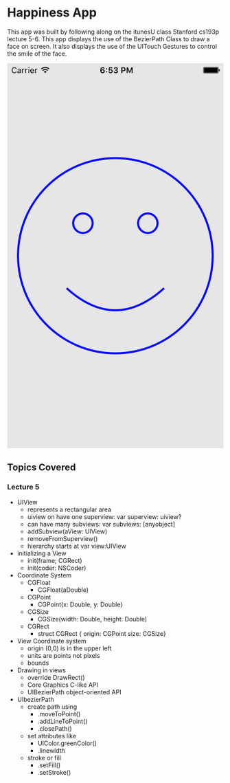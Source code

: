# Happiness App 
This app was built by following along on the itunesU class Stanford cs193p lecture 5-6. This app displays the use of the BezierPath Class to draw a face on screen.  It also displays the use of the UITouch Gestures to control the smile of the face.

![iphone5 Screenshot](https://github.com/ajrosario08/Happiness/blob/master/Happiness/iphone5.png)

## Topics Covered

### Lecture 5
- UIView 
	- represents a rectangular area
	- uiview on have one superview: var superview: uiview?
	- can have many subviews: var subviews: [anyobject]
	- addSubview(aView: UIView)
	- removeFromSuperview()
	- hierarchy starts at var view:UIView
- initializing a View 
	- init(frame; CGRect)
	- init(coder: NSCoder)
- Coordinate System 
	- CGFloat 
		- CGFloat(aDouble)
	- CGPoint
		- CGPoint(x: Double, y: Double)
	- CGSize
		- CGSize(width: Double, height: Double)
	- CGRect
		- struct CGRect { origin: CGPoint size: CGSize}
- View Coordinate system 
	- origin (0,0) is in the upper left
	- units are points not pixels
	- bounds
- Drawing in views 
	- override DrawRect()
	- Core Graphics C-like API
	- UIBezierPath object-oriented API
- UIbezierPath 
	- create path using 
		- .moveToPoint()
		- .addLineToPoint()
		- .closePath()
	- set attributes like
		-  UIColor.greenColor()
		- .linewidth
	- stroke or fill
		- .setFill()
		- .setStroke() 
